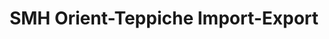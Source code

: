 ---
title: "SMH Orient-Teppiche Import-Export"
url: /muenchen/smh-orient-teppiche-import-export/
shop: Teppiche
---